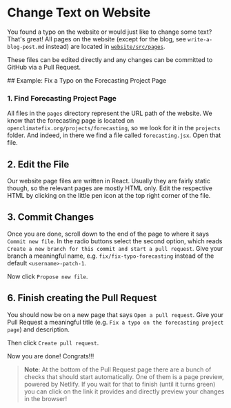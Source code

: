 # Change Text on Website

You found a typo on the website or would just like to change some text? That's great!
All pages on the website (except for the blog, see `write-a-blog-post.md` instead) are
located in [`website/src/pages`](https://github.com/openclimatefix/website/tree/master/src/pages).

These files can be edited directly and any changes can be committed to GitHub via a Pull Request.

## Example: Fix a Typo on the Forecasting Project Page

### 1. Find Forecasting Project Page
All files in the `pages` directory represent the URL path of the website.
We know that the forecasting page is located on `openclimatefix.org/projects/forecasting`, so we look for it in the `projects` folder.
And indeed, in there we find a file called `forecasting.jsx`.
Open that file.

## 2. Edit the File
Our website page files are written in React. Usually they are fairly static though, so the relevant pages are mostly HTML only.
Edit the respective HTML by clicking on the little pen icon at the top right corner of the file.

## 3. Commit Changes
Once you are done, scroll down to the end of the page to where it says `Commit new file`. In the radio buttons select the second option, which reads `Create a new branch for this commit and start a pull request`. Give your branch a meaningful name, e.g. `fix/fix-typo-forecasting` instead of the default `<username>-patch-1`.

Now click `Propose new file`.

## 6. Finish creating the Pull Request
You should now be on a new page that says `Open a pull request`.
Give your Pull Request a meaningful title (e.g. `Fix a typo on the forecasting project page`) and description.

Then click `Create pull request`.

Now you are done! Congrats!!!

> **Note**: At the bottom of the Pull Request page there are a bunch of checks that should start automatically.
> One of them is a page preview, powered by Netlify. If you wait for that to finish (until it turns green) you can click
> on the link it provides and directly preview your changes in the browser!
